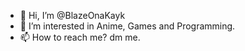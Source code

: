 - 👋 Hi, I’m @BlazeOnaKayk
- 👀 I’m interested in Anime, Games and Programming.
- 📫 How to reach me? dm me.

<!---
BlazeOnaKayk/BlazeOnaKayk is a ✨ special ✨ repository because its `README.md` (this file) appears on your GitHub profile.
You can click the Preview link to take a look at your changes.
--->
